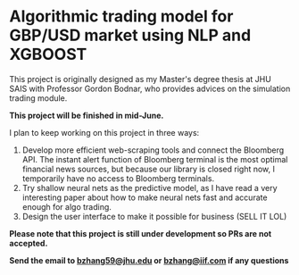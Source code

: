# Algorithmic trading model for GBP/USD market using NLP and XGBOOST

This project is originally designed as my Master's degree thesis at JHU SAIS with Professor Gordon Bodnar, who provides advices on the simulation trading module. 

**This project will be finished in mid-June.**

I plan to keep working on this project in three ways:

1. Develop more efficient web-scraping tools and connect the Bloomberg API. The instant alert function of Bloomberg terminal is the most optimal financial news sources, but because our library is closed right now, I temporarily have no access to Bloomberg terminals.
2. Try shallow neural nets as the predictive model, as I have read a very interesting paper about how to make neural nets fast and accurate  enough for algo trading.
3. Design the user interface to make it possible for business (SELL IT LOL)

**Please note that this project is still under development so PRs are not accepted.**

**Send the email to bzhang59@jhu.edu or bzhang@iif.com if any questions**
